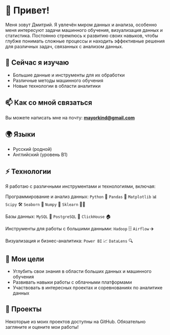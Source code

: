 # 👋 Привет!
Меня зовут Дмитрий. Я увлечён миром данных и анализа, особенно меня интересуют задачи машинного обучения, визуализация данных и статистика. Постоянно стремлюсь к развитию своих навыков, чтобы глубже понимать сложные процессы и находить эффективные решения для различных задач, связанных с анализом данных.

## 🌱 Сейчас я изучаю
- Большие данные и инструменты для их обработки
- Различные методы машинного обучения
- Новые технологии в области аналитики

## 📫 Как со мной связаться
Вы можете написать мне на почту: **mayorkind@gmail.com**

## 🌍 Языки
- Русский (родной)
- Английский (уровень B1)

## ⚡ Технологии
Я работаю с различными инструментами и технологиями, включая:

Программирование и анализ данных: `Python` 🐍 `Pandas` 🐼 `Matplotlib` 📊 `Scipy` 🛠️ `Seaborn` 🌈 `Numpy` 🔢 `Sklearn` 🏃‍♂️

Базы данных: `MySQL` 🐬 `PostgreSQL` 🐘 `ClickHouse` 🏠

Инструменты для работы с большими данными: `Hadoop` 🗄️ `Airflow` ✈️

Визуализация и бизнес-аналитика: `Power BI` 📈 `DataLens` 🔍

## 🎯 Мои цели
- Углубить свои знания в области больших данных и машинного обучения
- Развивать навыки работы с облачными платформами
- Участвовать в интересных проектах и соревнованиях по аналитике данных

## 🔧 Проекты
Некоторые из моих проектов доступны на GitHub. Обязательно загляните и оцените мои работы!
